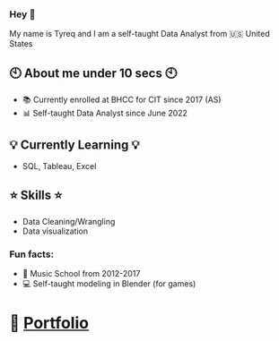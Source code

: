 ### Hey 👋

My name is Tyreq and I am a self-taught Data Analyst from :us: United States

## :clock10: About me under 10 secs :clock10:
* :books: Currently enrolled at BHCC for CIT since 2017 (AS)
* :bar_chart: Self-taught Data Analyst since June 2022

## :bulb: Currently Learning :bulb:
* SQL, Tableau, Excel

## :star: Skills :star:
* Data Cleaning/Wrangling 
* Data visualization

### Fun facts:
* :musical_keyboard: Music School from 2012-2017
* :computer: Self-taught modeling in Blender (for games)

# :file_folder: [Portfolio](https://github.com/TyreqPW/DA_Portfolio)
